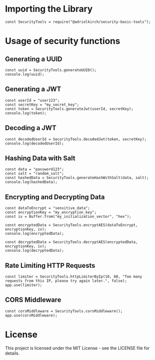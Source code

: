 # Importing the Library

```const SecurityTools = require("@adrielkirch/security-basic-tools");```

# Usage of security functions

## Generating a UUID

```
const uuid = SecurityTools.generateUUID();
console.log(uuid);
```

## Generating a JWT

```
const userId = "user123";
const secretKey = "my_secret_key";
const token = SecurityTools.generateJwt(userId, secretKey);
console.log(token);
```

##  Decoding a JWT

```
const decodedUserId = SecurityTools.decodedJwt(token, secretKey);
console.log(decodedUserId);
```

## Hashing Data with Salt

```
const data = "password123";
const salt = "random_salt";
const hashedData = SecurityTools.generateHashWithSalt(data, salt);
console.log(hashedData);
```

## Encrypting and Decrypting Data

```
const dataToEncrypt = "sensitive_data";
const encryptionKey = "my_encryption_key";
const iv = Buffer.from("my_initialization_vector", "hex");

const encryptedData = SecurityTools.encryptAES(dataToEncrypt, encryptionKey, iv);
console.log(encryptedData);

const decryptedData = SecurityTools.decryptAES(encryptedData, encryptionKey, iv);
console.log(decryptedData);
```

## Rate Limiting HTTP Requests

```
const limiter = SecurityTools.httpLimiterByIp(10, 60, "Too many requests from this IP, please try again later.", false);
app.use(limiter);
```

## CORS Middleware

```
const corsMiddleware = SecurityTools.corsMiddleware();
app.use(corsMiddleware);
```

# License

This project is licensed under the MIT License - see the LICENSE file for details.